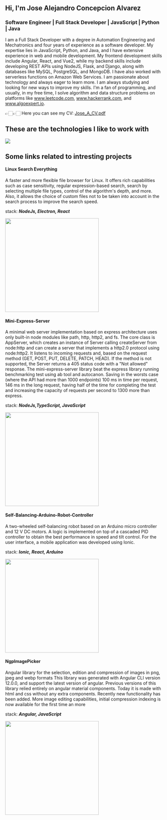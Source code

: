 ## Hi, I'm Jose Alejandro Concepcion Alvarez ##
###  Software Engineer | Full Stack Developer | JavaScript | Python | Java ###

I am a Full Stack Developer with a degree in Automation Engineering and Mechatronics and four years of experience as a software developer. My expertise lies in JavaScript, Python, and Java, and I have extensive experience in web and mobile development. My frontend development skills include Angular, React, and Vue2, while my backend skills include developing REST APIs using NodeJS, Flask, and Django, along with databases like MySQL, PostgreSQL, and MongoDB. I have also worked with serverless functions on Amazon Web Services. I am passionate about technology and always eager to learn more. I am always studying and looking for new ways to improve my skills. I'm a fan of programming, and usually, in my free time, I solve algorithm and data structure problems on platforms like www.leetcode.com, www.hackerrank.com, and www.algoexpert.io.

👉🏻👉🏻 Here you can see my CV:  <a href="https://drive.google.com/file/d/1nm1lnlzGS4ASNyswl6v_w2I5vr6zH-Hd/view?usp=sharing">Jose_A_CV.pdf</a>
 
  
## These are the technologies I like to work with ##
<img src="https://user-images.githubusercontent.com/37028825/207927393-da2c9ab2-4537-4032-a58b-c34b4c35654e.png" />

## Some links related to intresting projects ##

#### Linux Search Everything ####
A faster and more flexible file browser for Linux. It offers rich capabilities such as case sensitivity, 
regular expression-based search, search by selecting multiple file types, control of the algorithm's depth, and more. 
Also, it allows the choice of custom files not to be taken into account in the search process to improve the search speed.

stack: ***NodeJs, Electron, React***

<a href="https://youtu.be/6iVXQYM4GPg" target="_blank">
  <img height="300" src="https://user-images.githubusercontent.com/37028825/166125854-573fdbff-f9cc-4e2c-ac1f-dd7f22100f7a.png"/>
</a>

#### Mini-Express-Server ####
A minimal web server implementation based on express architecture uses only built-in node modules like path, http, http2, and fs. The core class is AppServer, which creates an instance of Server calling createServer from node:http and can create a server that implements a http2.0 protocol using node:http2. It listens to incoming requests and, based on the request method (GET, POST, PUT, DELETE, PATCH, HEAD). If the method is not supported, the Server returns a 405 status code with a "Not allowed" response. The mini-express-server library beat the express library running benchmarking test using ab tool and autocanon. Saving in the worsts case (where the API had more than 1000 endpoints) 100 ms in time per request, 146 ms in the long request, having half of the time for completing the test and increasing the capacity of requests per second to 1300 more than express.

stack: ***NodeJs,TypeScript, JavaScript***

<a href="https://www.npmjs.com/package/mini-express-server" target="_blank">
  <img height="300" src="https://user-images.githubusercontent.com/37028825/228791275-617f9857-0d3e-45ad-bbeb-74d955d37ec9.png"/>
</a>

#### Self-Balancing-Arduino-Robot-Controller ####
A two-wheeled self-balancing robot based on an Arduino micro controller and 12 V DC motors. A logic is implemented on top of a 
cascaded PID controller to obtain the best performance in speed and tilt control. For the user interface, a mobile application was 
developed using Ionic.

stack: ***Ionic, React, Arduino***

<a href="https://youtu.be/NTQIz3hWsak" target="_blank">
  <img height="300" src="https://user-images.githubusercontent.com/37028825/171403987-cf097c4e-5f7c-4eaf-8e32-ab204e08aa4c.jpeg"/>
</a>

#### NgpImagePicker ####
Angular library for the selection, edition and compression of images in png, jpeg and webp formats This library was generated with Angular CLI version 12.0.0, and support the latest version of angular. 
Previous versions of this library relied entirely on angular material components. Today it is made with html and css without 
any extra components. Recently new functionality has been added. More image editing capabilities, initial compression indexing 
is now available for the first time an more

stack: ***Angular, JavaScript***

<a href="https://www.npmjs.com/package/ngp-image-picker" target="_blank">
  <img height="300" src="https://user-images.githubusercontent.com/37028825/207925677-86fc4dc8-fee9-4761-b6e4-f75d353e55ae.png"/>
</a>
